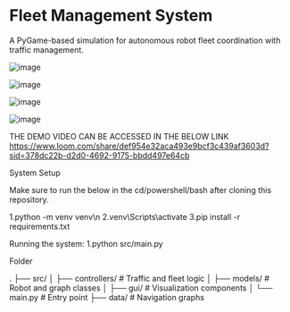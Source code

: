 # Fleet Management System

A PyGame-based simulation for autonomous robot fleet coordination with traffic management.

![image](https://github.com/user-attachments/assets/d844cee5-3901-4dbd-9e33-edc097b32364)

![image](https://github.com/user-attachments/assets/bdb6e973-17cb-42d0-8bbe-0d965e31999b)

![image](https://github.com/user-attachments/assets/5b7c8f4e-76e5-4c40-91e6-d707e0c8821f)

![image](https://github.com/user-attachments/assets/063899aa-5ba6-4d69-a57d-2c94c85ff43f)


THE DEMO VIDEO CAN BE ACCESSED IN THE BELOW LINK
https://www.loom.com/share/def954e32aca493e9bcf3c439af3603d?sid=378dc22b-d2d0-4692-9175-bbdd497e64cb


System Setup 

Make sure to run the below in the cd/powershell/bash after cloning this repository.

1.python -m venv venv\n
2.venv\Scripts\activate
3.pip install -r requirements.txt

Running the system:
1.python src/main.py

Folder

.
├── src/
│   ├── controllers/      # Traffic and fleet logic
│   ├── models/           # Robot and graph classes
│   ├── gui/              # Visualization components
│   └── main.py           # Entry point
├── data/                 # Navigation graphs
